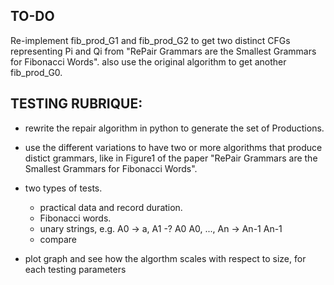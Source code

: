 ## TO-DO
Re-implement fib_prod_G1 and fib_prod_G2 to get two distinct CFGs representing Pi and Qi from "RePair Grammars are the Smallest Grammars for Fibonacci Words". also use the original algorithm to get another fib_prod_G0.  

## TESTING RUBRIQUE:
- rewrite the repair algorithm in python to generate the set of Productions.
- use the different variations to have two or more algorithms that produce distict grammars, like in Figure1 of the paper "RePair Grammars are the Smallest Grammars for Fibonacci Words".
- two types of tests. 
   - practical data and record duration.
   - Fibonacci words.
   - unary strings, e.g. A0 -> a, A1 -? A0 A0, ..., An -> An-1 An-1
   - compare 

- plot graph and see how the algorthm scales with respect to size, for each testing parameters